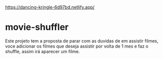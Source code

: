 https://dancing-kringle-6d97bd.netlify.app/

# movie-shuffler

Este projeto tem a proposta de parar com as duvidas de em assistir filmes, voce adicionar os filmes que deseja assistir por volta de 1 mes e faz o shuffle, assim irá aparecer um filme.
